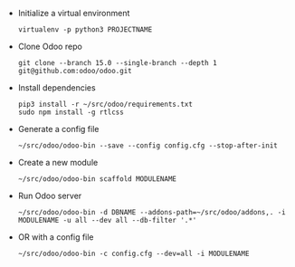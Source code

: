 - Initialize a virtual environment

      virtualenv -p python3 PROJECTNAME

- Clone Odoo repo

      git clone --branch 15.0 --single-branch --depth 1 git@github.com:odoo/odoo.git

- Install dependencies

      pip3 install -r ~/src/odoo/requirements.txt
      sudo npm install -g rtlcss

- Generate a config file

      ~/src/odoo/odoo-bin --save --config config.cfg --stop-after-init

- Create a new module

      ~/src/odoo/odoo-bin scaffold MODULENAME

- Run Odoo server

      ~/src/odoo/odoo-bin -d DBNAME --addons-path=~/src/odoo/addons,. -i MODULENAME -u all --dev all --db-filter '.*'

- OR with a config file

      ~/src/odoo/odoo-bin -c config.cfg --dev=all -i MODULENAME
